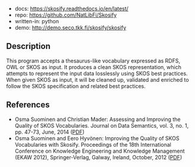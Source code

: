 
- docs: https://skosify.readthedocs.io/en/latest/
- repo: https://github.com/NatLibFi/Skosify
- written-in: python
- demo: http://demo.seco.tkk.fi/skosify/skosify

## Description

This program accepts a thesaurus-like vocabulary expressed as RDFS, OWL or SKOS as input. It produces a clean SKOS representation, which attempts to represent the input data losslessly using SKOS best practices. When given SKOS as input, it will be cleaned up, validated and enriched to follow the SKOS specification and related best practices.


## References

-   Osma Suominen and Christian Mader: Assessing and Improving the Quality of SKOS Vocabularies. Journal on Data Semantics, vol. 3, no. 1, pp. 47-73, June, 2014 ([PDF](https://seco.cs.aalto.fi/publications/2014/suominen-mader-skosquality.pdf))
-   Osma Suominen and Eero Hyvönen: Improving the Quality of SKOS Vocabularies with Skosify. Proceedings of the 18th International Conference on Knowledge Engineering and Knowledge Management (EKAW 2012), Springer-Verlag, Galway, Ireland, October, 2012 ([PDF](https://seco.cs.aalto.fi/publications/2012/suominen-hyvonen-skosify-2012.pdf))